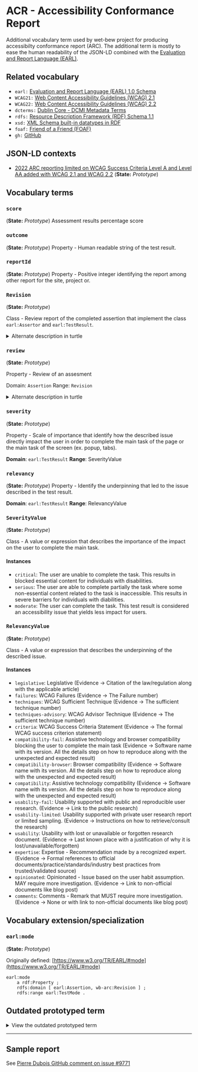 # ACR - Accessibility Conformance Report

Additional vocabulary term used by wet-bew project for producing accessibilty conformance report (ARC). The additional term is mostly to ease the human readability of the JSON-LD combined with the [Evaluation and Report Language (EARL)](https://www.w3.org/TR/EARL/).

## Related vocabulary
* `earl:` [Evaluation and Report Language (EARL) 1.0 Schema](https://www.w3.org/TR/EARL/)
* `WCAG21:` [Web Content Accessibility Guidelines (WCAG) 2.1](http://www.w3.org/TR/WCAG21/#)
* `WCAG22:` [Web Content Accessibility Guidelines (WCAG) 2.2](http://www.w3.org/TR/WCAG22/#)
* `dcterms:` [Dublin Core - DCMI Metadata Terms](http://purl.org/dc/terms/)
* `rdfs:` [Resource Description Framework (RDF) Schema 1.1](https://www.w3.org/TR/rdf-schema/)
* `xsd:` [XML Schema built-in datatypes in RDF](https://www.w3.org/TR/rdf11-concepts/#h3_xsd-datatypes)
* `foaf:` [Friend of a Friend (FOAF)](http://xmlns.com/foaf/spec/#)
* `gh:` [GitHub](http://github.com/)

## JSON-LD contexts
* [2022 ARC reporting limited on WCAG Success Criteria Level A and Level AA added with WCAG 2.1 and WCAG 2.2](../context/2022/acr-new-wcag-sc.json-ld) (**State:** *Prototype*)

## Vocabulary terms

### `score`
(**State:** *Prototype*)
Assessment results percentage score

### `outcome`
(**State:** *Prototype*)
Property - Human readable string of the test result.

### `reportId`
(**State:** *Prototype*)
Property - Positive integer identifying the report among other report for the site, project or.

### `Revision`

(**State:** *Prototype*)

Class - Review report of the completed assertion that implement the class `earl:Assertor` and `earl:TestResult`.

<details>
<summary>Alternate description in turtle</summary>

```
wb-arc:Revision
	a rdf:Class ;
	a earl:Assertor ;
	a earl:TestResult ;
	rdfs:label "Revision" ;
	rdfs:comment "Review report of the completed assertion" .
```

</details>


### `review`

(**State:** *Prototype*)

Property - Review of an assesment

Domain: `Assertion`
Range: `Revision`

<details>
<summary>Alternate description in turtle</summary>

```
wb-arc:review
	a rdf:Property ;
	rdfs:domain earl:Assertion ;
	rdfs:range wb-arc:Revision 
	rdfs:label "Review" .
```

</details>

### `severity`

(**State:** *Prototype*)

Property - Scale of importance that identify how the described issue directly impact the user in order to complete the main task of the page or the main task of the screen (ex. popup, tabs).

**Domain**: `earl:TestResult`
**Range**: SeverityValue

### `relevancy`

(**State:** *Prototype*)
Property - Identify the underpinning that led to the issue described in the test result.

**Domain**: `earl:TestResult`
**Range**: RelevancyValue

### `SeverityValue`

(**State:** *Prototype*)

Class - A value or expression that describes the importance of the impact on the user to complete the main task.

#### Instances

* `critical`: The user are unable to complete the task. This results in blocked essential content for individuals with disabilities.
* `serious`: The user are able to complete partially the task where some non-essential content related to the task is inaccessible. This results in severe barriers for individuals with diabilities. 
* `moderate`: The user can complete the task. This test result is considered an accessibility issue that yields less impact for users.

### `RelevancyValue`

(**State:** *Prototype*)

Class - A value or expression that describes the underpinning of the described issue.

#### Instances

* `legislative`: Legislative (Evidence -> Citation of the law/regulation along with the applicable article)
* `failures`: WCAG Failures (Evidence -> The Failure number)
* `techniques`: WCAG Sufficient Technique (Evidence -> The sufficient technique number)
* `techniques-advisory`: WCAG Advisor Technique (Evidence -> The sufficient technique number)
* `criteria`: WCAG Success Criteria Statement (Evidence -> The formal WCAG success criterion statement)
* `compatibility-fail`: Assistive technology and browser compatibility blocking the user to complete the main task (Evidence -> Software name with its version. All the details step on how to reproduce along with the unexpected and expected result)
* `compatibility-browser`: Browser compatibility (Evidence -> Software name with its version. All the details step on how to reproduce along with the unexpected and expected result)
* `compatibility`: Assistive technology compatibility (Evidence -> Software name with its version. All the details step on how to reproduce along with the unexpected and expected result)
* `usability-fail`: Usability supported with public and reproducible user research. (Evidence -> Link to the public research)
* `usability-limited`: Usability supported with private user research report or limited sampling. (Evidence -> Instructions on how to retrieve/consult the research)
* `usability`: Usability with lost or unavailable or forgotten research document. (Evidence -> Last known place with a justification of why it is lost/unavailable/forgotten)
* `expertise`: Expertise - Recommendation made by a recognized expert. (Evidence -> Formal references to official documents/practice/standards/industry best practices from trusted/validated source)
* `opinionated`: Opinionated - Issue based on the user habit assumption. MAY require more investigation. (Evidence -> Link to non-official documents like blog post)
* `comments`: Comments - Remark that MUST require more investigation. (Evidence -> None or with link to non-official documents like blog post)


## Vocabulary extension/specialization

### `earl:mode`

(**State:** *Prototype*)

Originally defined: [https://www.w3.org/TR/EARL/#mode](https://www.w3.org/TR/EARL/#mode)

```
earl:mode
	a rdf:Property ;
	rdfs:domain [ earl:Assertion, wb-arc:Revision ] ;
	rdfs:range earl:TestMode .
```

## Outdated prototyped term

<details>
<summary>View the outdated prototyped term</summary>

### `assertedBy`
(**State:** *Outdated Prototype* on 2022-09-23)
Property - Human readable string of the assessor name

**Current status:** Going to be replaced by foaf:name attached to the earl:mainAssertor property

</details>

----

## Sample report

See [Pierre Dubois GitHub comment on issue #9771](https://github.com/wet-boew/wet-boew/issues/9271#issuecomment-1117471131)
